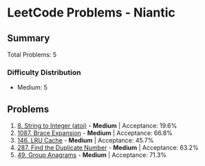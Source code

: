 # LeetCode Problems - Niantic

## Summary
Total Problems: 5

### Difficulty Distribution

- Medium: 5

## Problems

1. [8. String to Integer (atoi)](https://leetcode.com/problems/string-to-integer-atoi/) - **Medium** | Acceptance: 19.6%
2. [1087. Brace Expansion](https://leetcode.com/problems/brace-expansion/) - **Medium** | Acceptance: 66.8%
3. [146. LRU Cache](https://leetcode.com/problems/lru-cache/) - **Medium** | Acceptance: 45.7%
4. [287. Find the Duplicate Number](https://leetcode.com/problems/find-the-duplicate-number/) - **Medium** | Acceptance: 63.2%
5. [49. Group Anagrams](https://leetcode.com/problems/group-anagrams/) - **Medium** | Acceptance: 71.3%